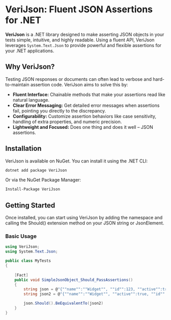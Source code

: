 ﻿# VeriJson: Fluent JSON Assertions for .NET

**VeriJson** is a .NET library designed to make asserting JSON objects in your tests simple, intuitive, and highly
readable. Using a fluent API, VeriJson leverages `System.Text.Json` to provide powerful and flexible assertions for your
.NET applications.

## Why VeriJson?

Testing JSON responses or documents can often lead to verbose and hard-to-maintain assertion code. VeriJson aims to
solve this by:

* **Fluent Interface:** Chainable methods that make your assertions read like natural language.
* **Clear Error Messaging:** Get detailed error messages when assertions fail, pointing you directly to the discrepancy.
* **Configurability:** Customize assertion behaviors like case sensitivity, handling of extra properties, and numeric
  precision.
* **Lightweight and Focused:** Does one thing and does it well – JSON assertions.

## Installation

VeriJson is available on NuGet. You can install it using the .NET CLI:

```bash
dotnet add package VeriJson
```

Or via the NuGet Package Manager:

```bash
Install-Package VeriJson
```

## Getting Started

Once installed, you can start using VeriJson by adding the namespace and calling the Should() extension method on your
JSON string or JsonElement.

### Basic Usage

```csharp
using VeriJson;
using System.Text.Json;

public class MyTests
{
    
    [Fact]
    public void SimpleJsonObject_Should_PassAssertions()
    {
        string json = @"{""name"":""Widget"", ""id"":123, ""active"":true}";
        string json2 = @"{""name"":""Widget"", ""active"":true, ""id"":123}";

        json.Should().BeEquivalentTo(json2)
    }
}
```
